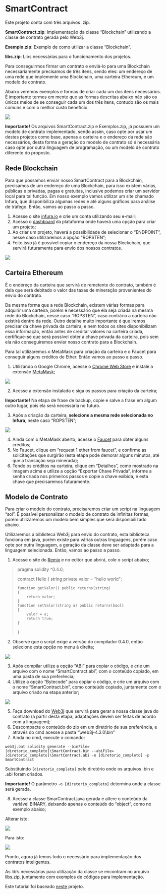 # SmartContract

Este projeto conta com três arquivos .zip.

**SmartContract.zip**: Implementação da classe “Blockchain” utilizando a classe de contrato gerada pelo Web3j.

**Exemplo.zip**: Exemplo de como utilizar a classe “Blockchain”.

**libs.zip**: Libs necessárias para o funcionamento dos projetos.

Para conseguirmos firmar um contrato e enviá-lo para uma Blockchain necessariamente precisamos de três itens, sendo eles: um endereço de uma rede que implemente uma Blockchain, uma carteira Ethereum, e um modelo de contrato.

Abaixo veremos exemplos e formas de criar cada um dos itens necessários. É importante termos em mente que as formas descritas abaixo não são os únicos meios de se conseguir cada um dos três itens, contudo são os mais comuns e com o melhor custo benefício.

![](https://i.ibb.co/bBLSQ5d/sample.jpg)

**Importante!** Os arquivos SmartContract.zip e Exemplos.zip, já possuem um modelo de contrato implementado, sendo assim, caso opte por usar um destes projetos como base, apenas a carteira e o endereço da rede são necessários, desta forma a geração do modelo de contrato só é necessária caso opte por outra linguagem de programação, ou um modelo de contrato diferente do proposto.

## Rede Blockchain
Para que possamos enviar nosso SmartContract para a Blockchain, precisamos de um endereço de uma Blockchain, para isso existem várias, públicas e privadas, pagas e gratuitas, inclusive podemos criar um servidor local para tal função. Em nosso exemplo vamos utilizar um site chamado Infura, que disponibiliza algumas redes e até alguns gráficos para análise de tráfego. Então, vamos ao passo a passo.
1. Acesse o site [infura.io](https://infura.io/) e crie um conta utilizando seu e-mail;
2. Acesso o [dashboard](https://infura.io/dashboard) da plataforma onde haverá uma opção para criar um projeto;
3. Ao criar um projeto, haverá a possibilidade de selecionar o “ENDPOINT”, nesse caso utilizaremos a opção “ROPSTEN”;
4. Feito isso já é possível copiar o endereço da nossa Blockchain, que servirá futuramente para envio dos nossos contratos.

![](https://i.ibb.co/ZxQnZv6/infura.png)

## Carteira Ethereum
É o endereço da carteira que servirá de remetente do contrato, também é dela que será debitado o valor das taxas de mineração provenientes do envio do contrato.

Da mesma forma que a rede Blockchain, existem várias formas para adquirir uma carteira, porém é necessário que ela seja criada na mesma rede do Blockchain, nesse caso “ROPSTEN”, caso contrário a carteira não existirá dentro da rede.
Outro detalhe muito importante é que iremos precisar da chave privada da carteira, e nem todos os sites disponibilizam essa informação, então antes de creditar valores na carteira criada, certifique-se que será possível obter a chave privada da carteira, pois sem ela não conseguiremos enviar nosso contrato para a Blockchain.

Para tal utilizaremos o MetaMask para criação da carteira e o Faucet para conseguir alguns créditos de Ether. Então vamos ao passo a passo.
1. Utilizando o Google Chrome, acesse o [Chrome Web Store](https://chrome.google.com/webstore/category/extensions) e instale a extensão [MetaMask](https://chrome.google.com/webstore/detail/metamask/nkbihfbeogaeaoehlefnkodbefgpgknn); 

![](https://i.ibb.co/Th2hcHb/metamask-chrome.png)

2. Acesse a extensão instalada e siga os passos para criação da carteira;

**Importante!** Na etapa de frase de backup, copie e salve a frase em algum outro lugar, pois ela será necessária no futuro.

3. Após a criação da carteira, **selecione a mesma rede selecionada no Infura**, neste caso “ROPSTEN”;

![](https://i.ibb.co/4F04b9M/metamask.png)

4. Ainda com o MetaMask aberto, acesse o [Faucet](https://faucet.metamask.io/) para obter alguns créditos;
5. No Faucet, clique em “request 1 ether from faucet”, e confirme as solicitações que surgirão (esta etapa pode demorar alguns minutos, até que a transação seja minerada);
6. Tendo os créditos na carteira, clique em “Detalhes”, como mostrado na imagem acima e utilize a opção “Exportar Chave Privada”, informe a senha criada nos primeiros passos e copie a chave exibida, é esta chave que precisaremos futuramente.


## Modelo de Contrato
Para criar o modelo do contrato, precisaremos criar um script na linguagem “sol”. É possível personalizar o modelo de contrato de infinitas formas, porém utilizaremos um modelo bem simples que será disponibilizado abaixo.

Utilizaremos a biblioteca Web3j para envio do contrato, esta biblioteca funciona em java, porém existe para várias outras linguagens, porém caso opte por outra linguagem, a geração da classe deve ser adaptada para a linguagem selecionada. 
Então, vamos ao passo a passo.

1. Acesse o site do [Remix](https://remix.ethereum.org/) e no editor que abrirá, cole o script abaixo;

> pragma solidity ^0.4.0;
>
> contract Hello
> {
>     string private valor = "hello world";
>     
>     function getValor() public returns(string)
>     {
>         return valor;
>     }
>     function setValor(string a) public returns(bool)
>     {
>         valor = a;
>         return true;
>     }
> }

2. Observe que o script exige a versão do compilador 0.4.0, então selecione esta opção no menu à direita;

![](https://i.ibb.co/W3pwx72/remix-1.png)

3. Após compilar utilize a opção “ABI” para copiar o código, e crie um arquivo com o nome “SmartContract.abi”, com o conteúdo copiado, em uma pasta de sua preferência;
4. Utilize a opção “Bytecode” para copiar o código, e crie um arquivo com o nome “SmartContract.bin”, como conteúdo copiado, juntamente com o arquivo criado na etapa anterior;

![](https://i.ibb.co/QKfyQVf/remix-2.png)

5. Faça download do [Web3j](https://github-production-release-asset-2e65be.s3.amazonaws.com/67328052/363b3e80-723b-11e9-97de-2c808160e444?X-Amz-Algorithm=AWS4-HMAC-SHA256&X-Amz-Credential=AKIAIWNJYAX4CSVEH53A%2F20190609%2Fus-east-1%2Fs3%2Faws4_request&X-Amz-Date=20190609T210215Z&X-Amz-Expires=300&X-Amz-Signature=1f9bbf418f40da9002fa2fe3f03f81f64f517bd84ae7e3ff43b5ec81212825d7&X-Amz-SignedHeaders=host&actor_id=0&response-content-disposition=attachment%3B%20filename%3Dweb3j-4.3.0.zip&response-content-type=application%2Foctet-stream) que servirá para gerar a nossa classe java do contrato (a partir desta etapa, adaptações devem ser feitas de acordo com a linguagem);
6. Descompacte o conteúdo do zip em um diretório de sua preferência, e através do cmd acesse a pasta “\web3j-4.3.0\bin”
7. Ainda no cmd, execute o comando:

`web3j.bat solidity generate --binFile=[diretorio_completo]\SmartContract.bin --abiFile=[diretorio_completo]\SmartContract.abi -o [diretorio_completo] -p SmartContract`

Substituindo `[diretorio_completo]` pelo diretório onde os arquivos .bin e .abi foram criados.

**Importante!** O parâmetro `-o [diretorio_completo]` determina onde a classe será gerada.

8. Acesse a classe SmarContract.java gerada e altere o conteúdo da variável BINARY, deixando apenas o conteúdo do “object”, como no exemplo abaixo;

Alterar isto:
 
![](https://i.ibb.co/tQXrBRt/java-1.png)

Para isto:

![](https://i.ibb.co/RhPpFm8/java-2.png)
 

Pronto, agora já temos todo o necessário para implementação dos contratos inteligentes.

As lib’s necessárias para utilização da classe se encontram no arquivo libs.zip, juntamente com exemplos de códigos para implementação.

Este tutorial foi baseado [neste](https://github.com/HenryNunes/EthereumTutorial) projeto.

